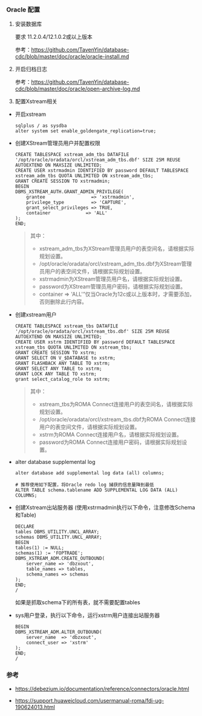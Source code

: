 ### Oracle 配置

1. 安装数据库

    要求 11.2.0.4/12.1.0.2或以上版本

    参考：https://github.com/TavenYin/database-cdc/blob/master/doc/oracle/oracle-install.md

2. 开启归档日志

    参考：https://github.com/TavenYin/database-cdc/blob/master/doc/oracle/open-archive-log.md

3. 配置Xstream相关 

- 开启xstream

    ```
    sqlplus / as sysdba
    alter system set enable_goldengate_replication=true;
    ```

- 创建XStream管理员用户并配置权限

    ```
    CREATE TABLESPACE xstream_adm_tbs DATAFILE '/opt/oracle/oradata/orcl/xstream_adm_tbs.dbf' SIZE 25M REUSE AUTOEXTEND ON MAXSIZE UNLIMITED;
    CREATE USER xstrmadmin IDENTIFIED BY password DEFAULT TABLESPACE xstream_adm_tbs QUOTA UNLIMITED ON xstream_adm_tbs;
    GRANT CREATE SESSION TO xstrmadmin;
    BEGIN
    DBMS_XSTREAM_AUTH.GRANT_ADMIN_PRIVILEGE(
        grantee                 => 'xstrmadmin',
        privilege_type          => 'CAPTURE',
        grant_select_privileges => TRUE,
        container             => 'ALL'
    );
    END;
    ```

    > 其中：
    >- xstream_adm_tbs为XStream管理员用户的表空间名，请根据实际规划设置。
    >- /opt/oracle/oradata/orcl/xstream_adm_tbs.dbf为XStream管理员用户的表空间文件，请根据实际规划设置。
    >- xstrmadmin为XStream管理员用户名，请根据实际规划设置。
    >- password为XStream管理员用户密码，请根据实际规划设置。
    >- container => 'ALL'”仅当Oracle为12c或以上版本时，才需要添加，否则删除此行内容。

- 创建xstream用户
    ```
    CREATE TABLESPACE xstream_tbs DATAFILE '/opt/oracle/oradata/orcl/xstream_tbs.dbf' SIZE 25M REUSE AUTOEXTEND ON MAXSIZE UNLIMITED;
    CREATE USER xstrm IDENTIFIED BY password DEFAULT TABLESPACE xstream_tbs QUOTA UNLIMITED ON xstream_tbs;
    GRANT CREATE SESSION TO xstrm;
    GRANT SELECT ON V_$DATABASE to xstrm;
    GRANT FLASHBACK ANY TABLE TO xstrm;
    GRANT SELECT ANY TABLE to xstrm;
    GRANT LOCK ANY TABLE TO xstrm;
    grant select_catalog_role to xstrm;
    ```

    > 其中：
    > - xstream_tbs为ROMA Connect连接用户的表空间名，请根据实际规划设置。
    > - /opt/oracle/oradata/orcl/xstream_tbs.dbf为ROMA Connect连接用户的表空间文件，请根据实际规划设置。
    > - xstrm为ROMA Connect连接用户名，请根据实际规划设置。
    > - password为ROMA Connect连接用户密码，请根据实际规划设置。


- alter database supplemental log
    ```
    alter database add supplemental log data (all) columns;

    # 推荐使用如下配置，将Oracle redo log 捕获的信息量降到最低
    ALTER TABLE schema.tablename ADD SUPPLEMENTAL LOG DATA (ALL) COLUMNS;
    ```

- 创建Xstream出站服务器 (使用xstrmadmin执行以下命令，注意修改Schema和Table)
    ```
    DECLARE
    tables DBMS_UTILITY.UNCL_ARRAY;
    schemas DBMS_UTILITY.UNCL_ARRAY;
    BEGIN
    tables(1) := NULL;
    schemas(1) := 'FOPTRADE';
    DBMS_XSTREAM_ADM.CREATE_OUTBOUND(
        server_name => 'dbzxout',
        table_names => tables,
        schema_names => schemas
    );
    END;
    /
    ```
    如果是抓取schema下的所有表，就不需要配置tables

- sys用户登录，执行以下命令，运行xstrm用户连接出站服务器
    ```
    BEGIN
    DBMS_XSTREAM_ADM.ALTER_OUTBOUND(
        server_name  => 'dbzxout',
        connect_user => 'xstrm'
    );
    END;
    /
    ```
  
### 参考
- https://debezium.io/documentation/reference/connectors/oracle.html

- https://support.huaweicloud.com/usermanual-roma/fdi-ug-190624013.html
